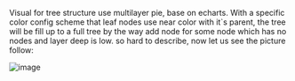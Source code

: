 
Visual for tree structure use multilayer pie, base on echarts. With a specific color config scheme that leaf nodes use near color with it`s parent, the tree will be fill up to a full tree by the way add node for some node which has no nodes and layer deep is low. so hard to describe, now let us see the picture follow:

![image](https://github.com/master/visPieTree/master/demo/pieTreeDemo.jpg)


